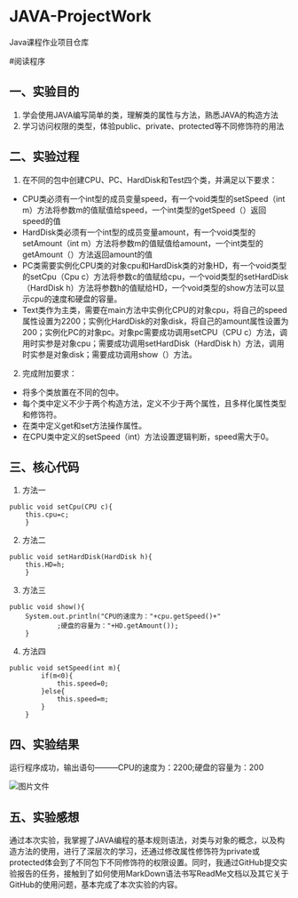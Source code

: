 # JAVA-ProjectWork
Java课程作业项目仓库

#阅读程序

## 一、实验目的
1. 学会使用JAVA编写简单的类，理解类的属性与方法，熟悉JAVA的构造方法
2. 学习访问权限的类型，体验public、private、protected等不同修饰符的用法
## 二、实验过程
1. 在不同的包中创建CPU、PC、HardDisk和Test四个类，并满足以下要求：
- CPU类必须有一个int型的成员变量speed，有一个void类型的setSpeed（int m）方法将参数m的值赋值给speed，一个int类型的getSpeed（）返回speed的值
- HardDisk类必须有一个int型的成员变量amount，有一个void类型的setAmount（int m）方法将参数m的值赋值给amount，一个int类型的getAmount（）方法返回amount的值
- PC类需要实例化CPU类的对象cpu和HardDisk类的对象HD，有一个void类型的setCpu（Cpu c）方法将参数c的值赋给cpu，一个void类型的setHardDisk（HardDisk h）方法将参数h的值赋给HD，一个void类型的show方法可以显示cpu的速度和硬盘的容量。
- Text类作为主类，需要在main方法中实例化CPU的对象cpu，将自己的speed属性设置为2200；实例化HardDisk的对象disk，将自己的amount属性设置为200；实例化PC的对象pc。对象pc需要成功调用setCPU（CPU c）方法，调用时实参是对象cpu；需要成功调用setHardDisk（HardDisk h）方法，调用时实参是对象disk；需要成功调用show（）方法。
2. 完成附加要求：
- 将多个类放置在不同的包中。
- 每个类中定义不少于两个构造方法，定义不少于两个属性，且多样化属性类型和修饰符。
- 在类中定义get和set方法操作属性。
- 在CPU类中定义的setSpeed（int）方法设置逻辑判断，speed需大于0。
## 三、核心代码
1. 方法一
```
public void setCpu(CPU c){
	this.cpu=c;
	}
```
2. 方法二
```
public void setHardDisk(HardDisk h){
	this.HD=h;
	} 
```
3. 方法三
```
public void show(){
	System.out.println("CPU的速度为："+cpu.getSpeed()+"
			;硬盘的容量为："+HD.getAmount());
	}
```
4. 方法四
```
public void setSpeed(int m){
		if(m<0){
			this.speed=0;
		}else{
			this.speed=m;
		}
	}
```
## 四、实验结果

运行程序成功，输出语句———CPU的速度为：2200;硬盘的容量为：200

![图片文件](http://note.youdao.com/yws/public/resource/1702e58cbd09251464ea013ed8cbb85d/xmlnote/WEBRESOURCE99148ae5dc3d90a8ed2f3a6eb4c37f59/10)
## 五、实验感想
通过本次实验，我掌握了JAVA编程的基本规则语法，对类与对象的概念，以及构造方法的使用，进行了深层次的学习，还通过修改属性修饰符为private或protected体会到了不同包下不同修饰符的权限设置。同时，我通过GitHub提交实验报告的任务，接触到了如何使用MarkDown语法书写ReadMe文档以及其它关于GitHub的使用问题，基本完成了本次实验的内容。
